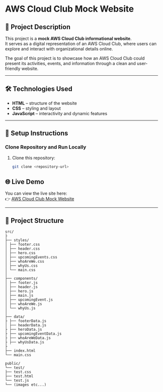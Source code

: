 # AWS Cloud Club Mock Website

## 📌 Project Description
This project is a **mock AWS Cloud Club informational website**.  
It serves as a digital representation of an AWS Cloud Club, where users can explore and interact with organizational details online.  

The goal of this project is to showcase how an AWS Cloud Club could present its activities, events, and information through a clean and user-friendly website.

---

## 🛠️ Technologies Used
- **HTML** – structure of the website  
- **CSS** – styling and layout  
- **JavaScript** – interactivity and dynamic features  

---

## 🚀 Setup Instructions
### Clone Repository and Run Locally
1. Clone this repository:
   ```bash
   git clone <repository-url>

## 🌐 Live Demo
You can view the live site here:  
👉 [AWS Cloud Club Mock Website](https://musical-pithivier-4b1b9c.netlify.app/)

---

## 📂 Project Structure
```
src/
├
├── styles/
│ ├── footer.css
│ ├── header.css
│ ├── hero.css
│ ├── upcomingEvents.css
│ ├── whoAreWe.css
│ ├── whyUs.css
│ └── main.css
│
├── components/
│ ├── footer.js
│ ├── header.js
│ ├── hero.js
│ ├── main.js
│ ├── upcomingEvent.js
│ ├── whoAreWe.js
│ └── whyUs.js
│
├── data/
├ ├── footerData.js
│ ├── headerData.js
├ ├── heroData.js
├ ├── upcomingEventData.js
├ ├── whoAreWeData.js
├ ├── whyUsData.js
├ 
├── index.html
└── main.css

public/
└── test/
├── test.css
├── test.html
└── test.js
└── (images etc...)
```

